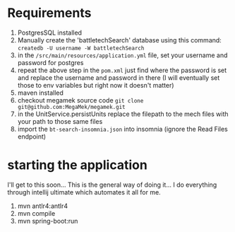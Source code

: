 # Requirements
1. PostgresSQL installed
1. Manually create the 'battletechSearch' database using this command: `createdb -U username -W battletechSearch`
1. in the `/src/main/resources/application.yml` file, set your username and password for postgres
1. repeat the above step in the `pom.xml` just find where the password is set and replace the username and password in there (I will eventually set those to env variables but right now it doesn't matter)
1. maven installed
1. checkout megamek source code `git clone git@github.com:MegaMek/megamek.git`
1. in the UnitService.persistUnits replace the filepath to the mech files with your path to those same files
1. import the `bt-search-insomnia.json` into insomnia (ignore the Read Files endpoint)

# starting the application
I'll get to this soon...
This is the general way of doing it... I do everything through intellij ultimate which automates it all for me.
1. mvn antlr4:antlr4
1. mvn compile
1. mvn spring-boot:run
